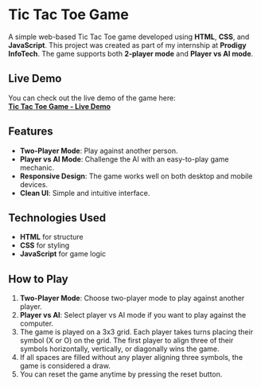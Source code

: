 # Tic Tac Toe Game

A simple web-based Tic Tac Toe game developed using **HTML**, **CSS**, and **JavaScript**. This project was created as part of my internship at **Prodigy InfoTech**. The game supports both **2-player mode** and **Player vs AI mode**.


## Live Demo

You can check out the live demo of the game here:  
**[Tic Tac Toe Game - Live Demo](https://m-muthu-pandi.github.io/PRODIGY_WD_02/)**


## Features

- **Two-Player Mode**: Play against another person.
- **Player vs AI Mode**: Challenge the AI with an easy-to-play game mechanic.
- **Responsive Design**: The game works well on both desktop and mobile devices.
- **Clean UI**: Simple and intuitive interface.


## Technologies Used

- **HTML** for structure
- **CSS** for styling
- **JavaScript** for game logic


## How to Play

1. **Two-Player Mode**: Choose two-player mode to play against another player.
2. **Player vs AI**: Select player vs AI mode if you want to play against the computer.
3. The game is played on a 3x3 grid. Each player takes turns placing their symbol (X or O) on the grid. The first player to align three of their symbols horizontally, vertically, or diagonally wins the game.
4. If all spaces are filled without any player aligning three symbols, the game is considered a draw.
5. You can reset the game anytime by pressing the reset button.